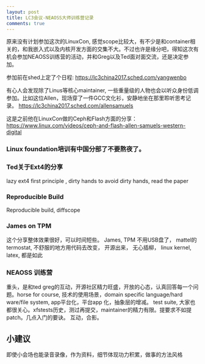 ```yaml
---
layout: post
title: LC3会议-NEAOSS大师训练营记录
comments: true
---
```


原来没有计划参加这次的LinuxCon, 感觉scope比较大，有不少是和container相关的，和我嵌入式以及内核开发方面的交集不大。不过也许是缘分吧，得知这次有机会参加NEAOSS训练营的活动，并和Greg以及Ted面对面交流，还是决定参加。

参加前在shed上定了个日程:
https://lc3china2017.sched.com/yangwenbo

有心人会发现除了Linus等核心maintainer, 一些重量级的人物也会以听众身份低调参加。比如这位Allen，现场穿了一件GCC文化衫，安静地坐在那里聆听思考记录。
https://lc3china2017.sched.com/allensamuels

这是之前他在LinuxCon做的Ceph和Flash方面的分享：
https://www.linux.com/videos/ceph-and-flash-allen-samuels-western-digital


### Linux foundation培训有中国分部了不要熬夜了。

### Ted关于Ext4的分享
lazy ext4 first principle , dirty hands to avoid dirty hands, read the paper

### Reproducible Build
Reproducible build, diffscope

### James on TPM
这个分享整体效果很好，可以时间短些。
James, TPM 不用USB盘了， mattel的 termostat, 不舒服的地方用代码去改变， 开源出来， 无心插柳， linux kernel, latex, 都是如此

### NEAOSS 训练营
重头，是和ted greg的互动，开源社区精力旺盛，开放的心态，认真回答每一个问题。horse for course, 技术的使用场景，domain specific language/hard ware/file system, app平台化，平台app 化，抽象层的增减。 test suite, 大家也都很关心。xfstests历史，测过再提交，maintainer的精力有限。提要求不如提patch。几点入门的要诀。
互动，合影。


## 小建议
即使小会场也能录音录像，作为资料，细节体现功力积累，做事的方法风格

